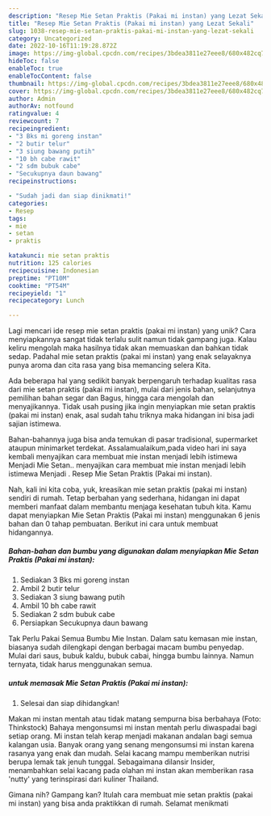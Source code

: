 ```yaml
---
description: "Resep Mie Setan Praktis (Pakai mi instan) yang Lezat Sekali"
title: "Resep Mie Setan Praktis (Pakai mi instan) yang Lezat Sekali"
slug: 1038-resep-mie-setan-praktis-pakai-mi-instan-yang-lezat-sekali
category: Uncategorized
date: 2022-10-16T11:19:28.872Z
image: https://img-global.cpcdn.com/recipes/3bdea3811e27eee8/680x482cq70/mie-setan-praktis-pakai-mi-instan-foto-resep-utama.jpg
hideToc: false
enableToc: true
enableTocContent: false
thumbnail: https://img-global.cpcdn.com/recipes/3bdea3811e27eee8/680x482cq70/mie-setan-praktis-pakai-mi-instan-foto-resep-utama.jpg
cover: https://img-global.cpcdn.com/recipes/3bdea3811e27eee8/680x482cq70/mie-setan-praktis-pakai-mi-instan-foto-resep-utama.jpg
author: Admin
authorAv: notfound
ratingvalue: 4
reviewcount: 7
recipeingredient:
- "3 Bks mi goreng instan"
- "2 butir telur"
- "3 siung bawang putih"
- "10 bh cabe rawit"
- "2 sdm bubuk cabe"
- "Secukupnya daun bawang"
recipeinstructions:

- "Sudah jadi dan siap dinikmati!"
categories:
- Resep
tags:
- mie
- setan
- praktis

katakunci: mie setan praktis 
nutrition: 125 calories
recipecuisine: Indonesian
preptime: "PT10M"
cooktime: "PT54M"
recipeyield: "1"
recipecategory: Lunch

---
```





Lagi mencari ide resep mie setan praktis (pakai mi instan) yang unik? Cara menyiapkannya sangat tidak terlalu sulit namun tidak gampang juga. Kalau keliru mengolah maka hasilnya tidak akan memuaskan dan bahkan tidak sedap. Padahal mie setan praktis (pakai mi instan) yang enak selayaknya punya aroma dan cita rasa yang bisa memancing selera Kita.





Ada beberapa hal yang sedikit banyak berpengaruh terhadap kualitas rasa dari mie setan praktis (pakai mi instan), mulai dari jenis bahan, selanjutnya pemilihan bahan segar dan Bagus, hingga cara mengolah dan menyajikannya. Tidak usah pusing jika ingin menyiapkan mie setan praktis (pakai mi instan) enak,      asal sudah tahu triknya maka hidangan ini bisa jadi sajian istimewa.














Bahan-bahannya juga bisa anda temukan di pasar tradisional, supermarket ataupun minimarket terdekat. Assalamualaikum,pada video hari ini saya kembali menyajikan cara membuat mie instan menjadi lebih istimewa Menjadi Mie Setan.. menyajikan cara membuat mie instan menjadi lebih istimewa Menjadi . Resep Mie Setan Praktis (Pakai mi instan).






Nah, kali ini kita coba, yuk, kreasikan mie setan praktis (pakai mi instan) sendiri di rumah. Tetap berbahan yang sederhana, hidangan ini dapat memberi manfaat dalam membantu menjaga kesehatan tubuh kita. Kamu dapat menyiapkan Mie Setan Praktis (Pakai mi instan) menggunakan 6 jenis bahan dan 0 tahap pembuatan. Berikut ini cara untuk membuat hidangannya.

<!--inarticleads1-->

##### Bahan-bahan dan bumbu yang digunakan dalam menyiapkan Mie Setan Praktis (Pakai mi instan):

1. Sediakan 3 Bks mi goreng instan
1. Ambil 2 butir telur
1. Sediakan 3 siung bawang putih
1. Ambil 10 bh cabe rawit
1. Sediakan 2 sdm bubuk cabe
1. Persiapkan Secukupnya daun bawang


Tak Perlu Pakai Semua Bumbu Mie Instan. Dalam satu kemasan mie instan, biasanya sudah dilengkapi dengan berbagai macam bumbu penyedap. Mulai dari saus, bubuk kaldu, bubuk cabai, hingga bumbu lainnya. Namun ternyata, tidak harus menggunakan semua. 

<!--inarticleads2-->

#####  untuk memasak Mie Setan Praktis (Pakai mi instan):


1. Selesai dan siap dihidangkan!

Makan mi instan mentah atau tidak matang sempurna bisa berbahaya (Foto: Thinkstock) Bahaya mengonsumsi mi instan mentah perlu diwaspadai bagi setiap orang. Mi instan telah kerap menjadi makanan andalan bagi semua kalangan usia. Banyak orang yang senang mengonsumsi mi instan karena rasanya yang enak dan mudah. Selai kacang mampu memberikan nutrisi berupa lemak tak jenuh tunggal. Sebagaimana dilansir Insider, menambahkan selai kacang pada olahan mi instan akan memberikan rasa &#39;nutty&#39; yang terinspirasi dari kuliner Thailand. 

Gimana nih? Gampang kan? Itulah cara membuat mie setan praktis (pakai mi instan) yang bisa anda praktikkan di rumah. Selamat menikmati
